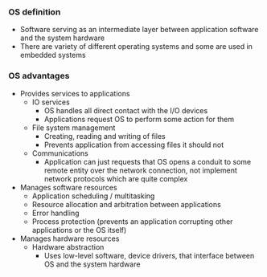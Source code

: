 ### OS definition
- Software serving as an intermediate layer between application software and the system hardware 
- There are variety of different operating systems and some are used in embedded systems

### OS advantages
- Provides services to applications
	- IO services
		- OS handles all direct contact with the I/O devices
		- Applications request OS to perform some action for them
	- File system management
		- Creating, reading and writing of files
		- Prevents application from accessing files it should not
	- Communications
		- Application can just requests that OS opens a conduit to some remote entity over the network connection, not implement network protocols which are quite complex
- Manages software resources
	- Application scheduling / multitasking
	- Resource allocation and arbitration between applications
	- Error handling
	- Process protection (prevents an application corrupting other applications or the OS itself)
- Manages hardware resources
	- Hardware abstraction
		- Uses low-level software, device drivers, that interface between OS and the system hardware